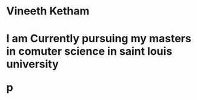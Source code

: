 <h1>Vineeth Ketham <h1>
<p>I am Currently pursuing my masters in comuter science in saint louis university</p>p
